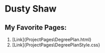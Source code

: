 
# Dusty Shaw
## My Favorite Pages:
1. [Link]{ProjectPages\DegreePlan.html}
2. [Link]{ProjectPages\DegreePlanStyle.css}


